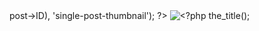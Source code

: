 <?php 

  //Inside the post loop
   $image = wp_get_attachment_image_src(get_post_thumbnail_id($loop->post->ID), 'single-post-thumbnail');
?>

  <img src="<?php echo $image[0]; ?>" alt="<?php the_title(); ">